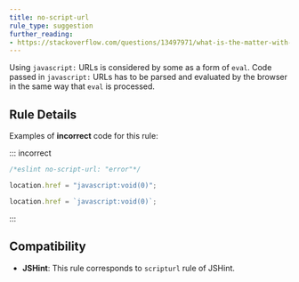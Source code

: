 ```yaml
---
title: no-script-url
rule_type: suggestion
further_reading:
- https://stackoverflow.com/questions/13497971/what-is-the-matter-with-script-targeted-urls
---
```


Using `javascript:` URLs is considered by some as a form of `eval`. Code passed in `javascript:` URLs has to be parsed and evaluated by the browser in the same way that `eval` is processed.

## Rule Details

Examples of **incorrect** code for this rule:

::: incorrect

```js
/*eslint no-script-url: "error"*/

location.href = "javascript:void(0)";

location.href = `javascript:void(0)`;
```

:::

## Compatibility

*   **JSHint**: This rule corresponds to `scripturl` rule of JSHint.
